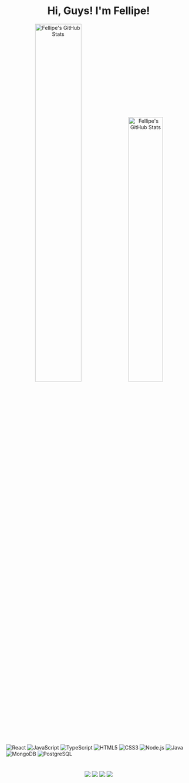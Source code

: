 <h1 align="center">Hi, Guys! I'm Fellipe!</h1>

<p  align="center">
  <img width="50%" src="https://github-readme-stats.vercel.app/api?username=fellipe-araujo&hide=stars&show_icons=true&theme=nightowl&count_private=true&include_all_commits=true&border_color=4FA889&disable_animations=false&custom_title=Stats" alt="Fellipe's GitHub Stats" title="Fellipe's GitHub Stats" />

  <img width="43%" src="https://github-readme-stats.vercel.app/api/top-langs/?username=fellipe-araujo&layout=compact&theme=nightowl&langs_count=4" alt="Fellipe's GitHub Stats" title="Fellipe's GitHub Stats" />
</p>

![React](https://img.shields.io/badge/react-%2320232a.svg?style=for-the-badge&logo=react&logoColor=%2361DAFB) ![JavaScript](https://img.shields.io/badge/javascript-%23323330.svg?style=for-the-badge&logo=javascript&logoColor=%23F7DF1E) ![TypeScript](https://img.shields.io/badge/typescript-%2320232a.svg?style=for-the-badge&logo=typescript&logoColor=%233178C6) ![HTML5](https://img.shields.io/badge/html5-%23E34F26.svg?style=for-the-badge&logo=html5&logoColor=white) ![CSS3](https://img.shields.io/badge/css3-%231572B6.svg?style=for-the-badge&logo=css3&logoColor=white) ![Node.js](https://img.shields.io/badge/Node.js-%2351A15E.svg?style=for-the-badge&logo=Node.js&logoColor=white) ![Java](https://img.shields.io/badge/java-%23FF2D20.svg?style=for-the-badge&logo=java&logoColor=white) ![MongoDB](https://img.shields.io/badge/MongoDB-%2320232a.svg?style=for-the-badge&logo=MongoDB&logoColor=%2347A248) ![PostgreSQL](https://img.shields.io/badge/PostgreSQL-%23323330.svg?style=for-the-badge&logo=PostgreSQL&logoColor=%23336791)

<h1></h1>

<p align="center">
  <a href="https://instagram.com/_codemore" target="_blank"><img src="https://img.shields.io/badge/-Instagram-%23E4405F?style=for-the-badge&logo=instagram&logoColor=white" target="_blank"></a>
  <a href="https://www.linkedin.com/in/fellipearaujo" target="_blank"><img src="https://img.shields.io/badge/-LinkedIn-%230077B5?style=for-the-badge&logo=linkedin&logoColor=white" target="_blank"></a>
  <a href="mailto:fellipe.eng.soft@gmail.com"><img src="https://img.shields.io/badge/-fellipe.eng.soft@gmail.com-%23EA4635?style=for-the-badge&logo=gmail&logoColor=white" target="_blank"></a>
  <a href="https://discords.com/bio/p/codemore"><img src="https://img.shields.io/badge/-Discord-%237289DA?style=for-the-badge&logo=discord&logoColor=white" target="_blank"></a>
</p>

<!--
**fellipe-araujo/fellipe-araujo** is a ✨ _special_ ✨ repository because its `README.md` (this file) appears on your GitHub profile.

Here are some ideas to get you started:

- 🔭 I’m currently working on ...
- 🌱 I’m currently learning ...
- 👯 I’m looking to collaborate on ...
- 🤔 I’m looking for help with ...
- 💬 Ask me about ...
- 📫 How to reach me: ...
- 😄 Pronouns: ...
- ⚡ Fun fact: ...
-->
